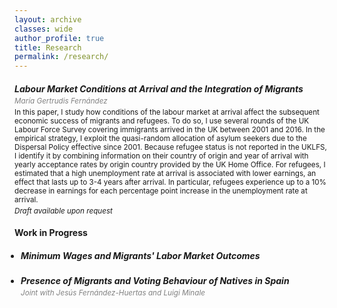```yaml
---
layout: archive
classes: wide
author_profile: true
title: Research
permalink: /research/
---
```



<h5 style="font-weight: bold; margin-bottom: 0;">Labour Market Conditions at Arrival and the Integration of Migrants</h5>

<p style="font-style: italic; color: #808080; font-size: smaller; margin-bottom: 0; margin-top: 4px;">María Gertrudis Fernández</p>
<p style="font-size: smaller; margin-top: 4px; margin-bottom: 0;">In this paper, I study how conditions of the labour market at arrival affect the subsequent economic success of migrants and refugees. To do so, I use several rounds of the UK Labour Force Survey covering immigrants arrived in the UK between 2001 and 2016. In the empirical strategy, I exploit the quasi-random allocation of asylum seekers due to the Dispersal Policy effective since 2001. Because refugee status is not reported in the UKLFS, I identify it by combining information on their country of origin and year of arrival with yearly acceptance rates by origin country provided by the UK Home Office. For refugees, I estimated that a high unemployment rate at arrival is associated with lower earnings, an effect that lasts up to 3-4 years after arrival. In particular, refugees experience up to a 10% decrease in earnings for each percentage point increase in the unemployment rate at arrival.</p>
<p style="font-style: italic; font-size: smaller; margin-top: 4px;">Draft available upon request</p>

<h4 style="font-weight: bold;">Work in Progress</h4> 

<ul style="padding-left: 10;">
    <li><h5 style="font-weight: bold;">Minimum Wages and Migrants' Labor Market Outcomes</h5></li>
    <li><h5 style="font-weight: bold; margin-bottom: 0;">Presence of Migrants and Voting Behaviour of Natives in Spain</h5>
        <p style="font-style: italic; color: #808080; font-size: smaller; margin-top: 4px;"> Joint with Jesús Fernández-Huertas and Luigi Minale</p>
    </li>
</ul>
